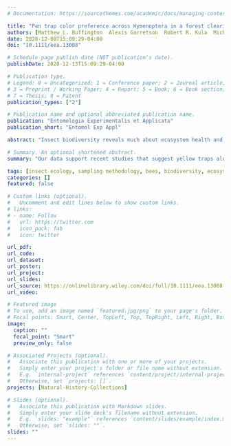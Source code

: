 ```yaml
---
# Documentation: https://sourcethemes.com/academic/docs/managing-content/

title: "Pan trap color preference across Hymenoptera in a forest clearing"
authors: [Matthew L. Buffington  Alexis Garretson  Robert R. Kula  Michael W. Gates  Ryan Carpenter  David R. Smith  Abigail A.R. Kula]
date: 2020-12-08T15:09:29-04:00
doi: "10.1111/eea.13008"

# Schedule page publish date (NOT publication's date).
publishDate: 2020-12-13T15:09:29-04:00

# Publication type.
# Legend: 0 = Uncategorized; 1 = Conference paper; 2 = Journal article;
# 3 = Preprint / Working Paper; 4 = Report; 5 = Book; 6 = Book section;
# 7 = Thesis; 8 = Patent
publication_types: ["2"]

# Publication name and optional abbreviated publication name.
publication: "Entomologia Experimentalis et Applicata"
publication_short: "Entomol Exp Appl"

abstract: "Insect biodiversity reveals much about ecosystem health and function; however, field studies of insect community composition and diversity are often unintentionally biased by the sampling methods deployed in the study area. Pan traps, particularly yellow pan traps, are a common method for passive community assessment across a variety of taxonomic levels. Our study finds that the diversity, richness, and abundance of hymenopterans in pan trapping projects are significantly impacted by the color of the pan trap deployed. Additionally, we find that individual species display significant preferences for not only yellow pan traps but also for white, fluorescent yellow, blue, and fluorescent blue pans. Our data support recent studies that suggest yellow traps alone may be insufficient for sampling the true diversity of certain hymenopteran groups in a region."

# Summary. An optional shortened abstract.
summary: "Our data support recent studies that suggest yellow traps alone may be insufficient for sampling the true diversity of certain hymenopteran groups in a region."

tags: [insect ecology, sampling methodology, bees, biodiversity, ecosystem]
categories: []
featured: false

# Custom links (optional).
#   Uncomment and edit lines below to show custom links.
# links:
# - name: Follow
#   url: https://twitter.com
#   icon_pack: fab
#   icon: twitter

url_pdf:  
url_code:
url_dataset:
url_poster:
url_project:
url_slides:
url_source: https://onlinelibrary.wiley.com/doi/full/10.1111/eea.13008
url_video:

# Featured image
# To use, add an image named `featured.jpg/png` to your page's folder. 
# Focal points: Smart, Center, TopLeft, Top, TopRight, Left, Right, BottomLeft, Bottom, BottomRight.
image:
  caption: ""
  focal_point: "Smart"
  preview_only: false

# Associated Projects (optional).
#   Associate this publication with one or more of your projects.
#   Simply enter your project's folder or file name without extension.
#   E.g. `internal-project` references `content/project/internal-project/index.md`.
#   Otherwise, set `projects: []`.
projects: [Natural-History-Collections]

# Slides (optional).
#   Associate this publication with Markdown slides.
#   Simply enter your slide deck's filename without extension.
#   E.g. `slides: "example"` references `content/slides/example/index.md`.
#   Otherwise, set `slides: ""`.
slides: ""
---
```

